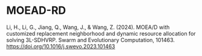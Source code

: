 # MOEAD-RD
Li, H., Li, G., Jiang, Q., Wang, J., & Wang, Z. (2024). MOEA/D with customized replacement neighborhood and dynamic resource allocation for solving 3L-SDHVRP. Swarm and Evolutionary Computation, 101463. https://doi.org/10.1016/j.swevo.2023.101463

